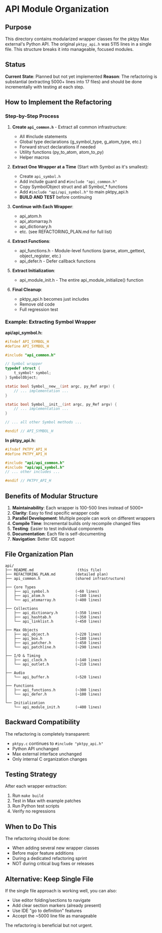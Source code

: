 # API Module Organization

## Purpose

This directory contains modularized wrapper classes for the pktpy Max external's Python API. The original `pktpy_api.h` was 5115 lines in a single file. This structure breaks it into manageable, focused modules.

## Status

**Current State**: Planned but not yet implemented
**Reason**: The refactoring is substantial (extracting 5000+ lines into 17 files) and should be done incrementally with testing at each step.

## How to Implement the Refactoring

### Step-by-Step Process

1. **Create `api_common.h`** - Extract all common infrastructure:
   - All #include statements
   - Global type declarations (g_symbol_type, g_atom_type, etc.)
   - Forward struct declarations if needed
   - Utility functions (py_to_atom, atom_to_py)
   - Helper macros

2. **Extract One Wrapper at a Time** (Start with Symbol as it's smallest):
   - Create `api_symbol.h`
   - Add include guard and `#include "api_common.h"`
   - Copy SymbolObject struct and all Symbol_* functions
   - Add `#include "api/api_symbol.h"` to main pktpy_api.h
   - **BUILD AND TEST** before continuing

3. **Continue with Each Wrapper**:
   - api_atom.h
   - api_atomarray.h
   - api_dictionary.h
   - etc. (see REFACTORING_PLAN.md for full list)

4. **Extract Functions**:
   - api_functions.h - Module-level functions (parse, atom_gettext, object_register, etc.)
   - api_defer.h - Defer callback functions

5. **Extract Initialization**:
   - api_module_init.h - The entire api_module_initialize() function

6. **Final Cleanup**:
   - pktpy_api.h becomes just includes
   - Remove old code
   - Full regression test

### Example: Extracting Symbol Wrapper

**api/api_symbol.h:**
```c
#ifndef API_SYMBOL_H
#define API_SYMBOL_H

#include "api_common.h"

// Symbol wrapper
typedef struct {
    t_symbol* symbol;
} SymbolObject;

static bool Symbol__new__(int argc, py_Ref argv) {
    // ... implementation ...
}

static bool Symbol__init__(int argc, py_Ref argv) {
    // ... implementation ...
}

// ... all other Symbol methods ...

#endif // API_SYMBOL_H
```

**In pktpy_api.h:**
```c
#ifndef PKTPY_API_H
#define PKTPY_API_H

#include "api/api_common.h"
#include "api/api_symbol.h"
// ... other includes ...

#endif // PKTPY_API_H
```

## Benefits of Modular Structure

1. **Maintainability**: Each wrapper is 100-500 lines instead of 5000+
2. **Clarity**: Easy to find specific wrapper code
3. **Parallel Development**: Multiple people can work on different wrappers
4. **Compile Time**: Incremental builds only recompile changed files
5. **Testing**: Easier to test individual components
6. **Documentation**: Each file is self-documenting
7. **Navigation**: Better IDE support

## File Organization Plan

```
api/
├── README.md                    (this file)
├── REFACTORING_PLAN.md         (detailed plan)
├── api_common.h                (shared infrastructure)
│
├── Core Types
│   ├── api_symbol.h            (~60 lines)
│   ├── api_atom.h              (~180 lines)
│   └── api_atomarray.h         (~400 lines)
│
├── Collections
│   ├── api_dictionary.h        (~350 lines)
│   ├── api_hashtab.h           (~350 lines)
│   └── api_linklist.h          (~450 lines)
│
├── Max Objects
│   ├── api_object.h            (~220 lines)
│   ├── api_box.h               (~180 lines)
│   ├── api_patcher.h           (~450 lines)
│   └── api_patchline.h         (~290 lines)
│
├── I/O & Timing
│   ├── api_clock.h             (~140 lines)
│   └── api_outlet.h            (~210 lines)
│
├── Audio
│   └── api_buffer.h            (~520 lines)
│
├── Functions
│   ├── api_functions.h         (~300 lines)
│   └── api_defer.h             (~100 lines)
│
└── Initialization
    └── api_module_init.h       (~400 lines)
```

## Backward Compatibility

The refactoring is completely transparent:
- `pktpy.c` continues to `#include "pktpy_api.h"`
- Python API unchanged
- Max external interface unchanged
- Only internal C organization changes

## Testing Strategy

After each wrapper extraction:
1. Run `make build`
2. Test in Max with example patches
3. Run Python test scripts
4. Verify no regressions

## When to Do This

The refactoring should be done:
- When adding several new wrapper classes
- Before major feature additions
- During a dedicated refactoring sprint
- NOT during critical bug fixes or releases

## Alternative: Keep Single File

If the single file approach is working well, you can also:
- Use editor folding/sections to navigate
- Add clear section markers (already present)
- Use IDE "go to definition" features
- Accept the ~5000 line file as manageable

The refactoring is beneficial but not urgent.
